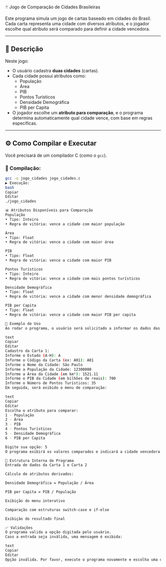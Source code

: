 🃏 Jogo de Comparação de Cidades Brasileiras

Este programa simula um jogo de cartas baseado em cidades do Brasil.  
Cada carta representa uma cidade com diversos atributos, e o jogador escolhe qual atributo será comparado para definir a cidade vencedora.

---

## 📌 Descrição

Neste jogo:

- O usuário cadastra **duas cidades** (cartas).
- Cada cidade possui atributos como:
  - População
  - Área
  - PIB
  - Pontos Turísticos
  - Densidade Demográfica
  - PIB per Capita
- O jogador escolhe um **atributo para comparação**, e o programa determina automaticamente qual cidade vence, com base em regras específicas.

---

## ⚙️ Como Compilar e Executar

Você precisará de um compilador C (como o `gcc`).

### 🔧 Compilação:
```bash
gcc -o jogo_cidades jogo_cidades.c
▶️ Execução:
bash
Copiar
Editar
./jogo_cidades

📊 Atributos Disponíveis para Comparação
População
• Tipo: Inteiro
• Regra de vitória: vence a cidade com maior população

Área
• Tipo: Float
• Regra de vitória: vence a cidade com maior área

PIB
• Tipo: Float
• Regra de vitória: vence a cidade com maior PIB

Pontos Turísticos
• Tipo: Inteiro
• Regra de vitória: vence a cidade com mais pontos turísticos

Densidade Demográfica
• Tipo: Float
• Regra de vitória: vence a cidade com menor densidade demográfica

PIB per Capita
• Tipo: Float
• Regra de vitória: vence a cidade com maior PIB per capita

🧪 Exemplo de Uso
Ao rodar o programa, o usuário será solicitado a informar os dados das duas cidades:

text
Copiar
Editar
Cadastro da Carta 1:
Informe o Estado (A-H): A
Informe o Código da Carta (ex: A01): A01
Informe o Nome da Cidade: São Paulo
Informe a População da Cidade: 12300000
Informe a Área da Cidade (em km²): 1521.11
Informe o PIB da Cidade (em bilhões de reais): 700
Informe o Número de Pontos Turísticos: 35
Em seguida, será exibido o menu de comparação:

text
Copiar
Editar
Escolha o atributo para comparar:
1 - População
2 - Área
3 - PIB
4 - Pontos Turísticos
5 - Densidade Demográfica
6 - PIB per Capita

Digite sua opção: 5
O programa exibirá os valores comparados e indicará a cidade vencedora com base no critério escolhido.

🧱 Estrutura Interna do Programa
Entrada de dados da Carta 1 e Carta 2

Cálculo de atributos derivados:

Densidade Demográfica = População / Área

PIB per Capita = PIB / População

Exibição do menu interativo

Comparação com estruturas switch-case e if-else

Exibição do resultado final

✅ Validações
O programa valida a opção digitada pelo usuário.
Caso a entrada seja inválida, uma mensagem é exibida:

text
Copiar
Editar
Opção inválida. Por favor, execute o programa novamente e escolha uma opção entre 1 e 6
